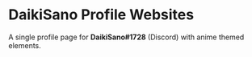 #  DaikiSano Profile Websites 
A single profile page for **DaikiSano#1728** (Discord) with anime themed elements.